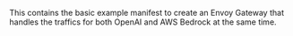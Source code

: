 This contains the basic example manifest to create an Envoy Gateway that handles
the traffics for both OpenAI and AWS Bedrock at the same time.